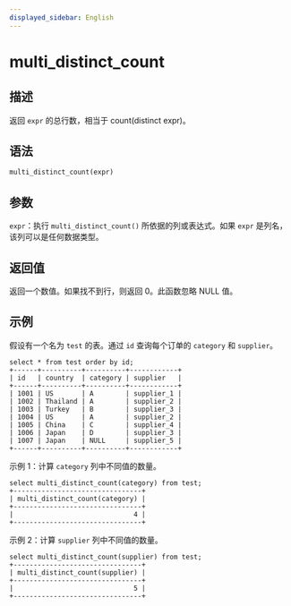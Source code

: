 ```yaml
---
displayed_sidebar: English
---
```


# multi_distinct_count

## 描述

返回 `expr` 的总行数，相当于 count(distinct expr)。

## 语法

```Haskell
multi_distinct_count(expr)
```

## 参数

`expr`：执行 `multi_distinct_count()` 所依据的列或表达式。如果 `expr` 是列名，该列可以是任何数据类型。

## 返回值

返回一个数值。如果找不到行，则返回 0。此函数忽略 NULL 值。

## 示例

假设有一个名为 `test` 的表。通过 `id` 查询每个订单的 `category` 和 `supplier`。

```Plain
select * from test order by id;
+------+----------+----------+------------+
| id   | country  | category | supplier   |
+------+----------+----------+------------+
| 1001 | US       | A        | supplier_1 |
| 1002 | Thailand | A        | supplier_2 |
| 1003 | Turkey   | B        | supplier_3 |
| 1004 | US       | A        | supplier_2 |
| 1005 | China    | C        | supplier_4 |
| 1006 | Japan    | D        | supplier_3 |
| 1007 | Japan    | NULL     | supplier_5 |
+------+----------+----------+------------+
```

示例 1：计算 `category` 列中不同值的数量。

```Plain
select multi_distinct_count(category) from test;
+--------------------------------+
| multi_distinct_count(category) |
+--------------------------------+
|                              4 |
+--------------------------------+
```

示例 2：计算 `supplier` 列中不同值的数量。

```Plain
select multi_distinct_count(supplier) from test;
+--------------------------------+
| multi_distinct_count(supplier) |
+--------------------------------+
|                              5 |
+--------------------------------+
```